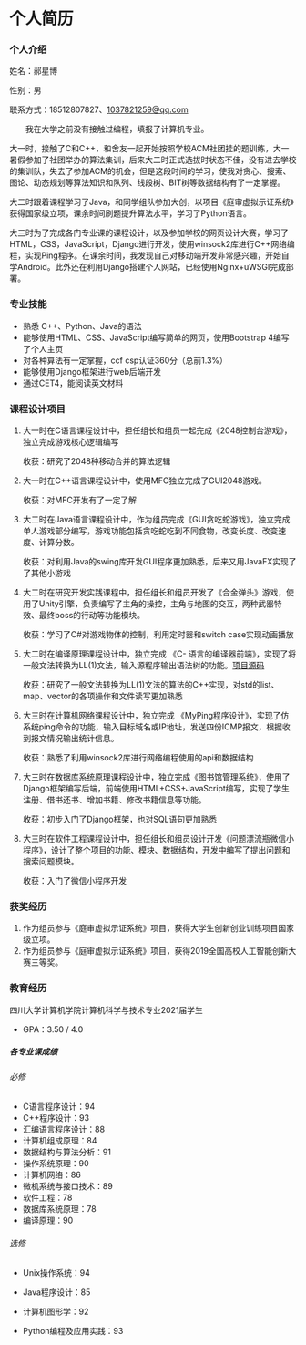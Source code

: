 # 									个人简历

### 个人介绍

姓名：郝星博

性别：男

联系方式：18512807827、1037821259@qq.com

&emsp;&emsp;我在大学之前没有接触过编程，填报了计算机专业。

​		大一时，接触了C和C++，和舍友一起开始按照学校ACM社团挂的题训练，大一暑假参加了社团举办的算法集训，后来大二时正式选拔时状态不佳，没有进去学校的集训队，失去了参加ACM的机会，但是这段时间的学习，使我对贪心、搜索、图论、动态规划等算法知识和队列、线段树、BIT树等数据结构有了一定掌握。

​		大二时跟着课程学习了Java，和同学组队参加大创，以项目《庭审虚拟示证系统》获得国家级立项，课余时间刷题提升算法水平，学习了Python语言。

​		大三时为了完成各门专业课的课程设计，以及参加学校的网页设计大赛，学习了HTML，CSS，JavaScript，Django进行开发，使用winsock2库进行C++网络编程，实现Ping程序。在课余时间，我发现自己对移动端开发非常感兴趣，开始自学Android。此外还在利用Django搭建个人网站，已经使用Nginx+uWSGI完成部署。

### 专业技能

- 熟悉 C++、Python、Java的语法
- 能够使用HTML、CSS、JavaScript编写简单的网页，使用Bootstrap 4编写了个人主页
- 对各种算法有一定掌握，ccf csp认证360分（总前1.3%）
- 能够使用Django框架进行web后端开发
- 通过CET4，能阅读英文材料

### 课程设计项目

1. 大一时在C语言课程设计中，担任组长和组员一起完成《2048控制台游戏》，独立完成游戏核心逻辑编写

   收获：研究了2048种移动合并的算法逻辑

2. 大一时在C++语言课程设计中，使用MFC独立完成了GUI2048游戏。

   收获：对MFC开发有了一定了解

3. 大二时在Java语言课程设计中，作为组员完成《GUI贪吃蛇游戏》，独立完成单人游戏部分编写，游戏功能包括贪吃蛇吃到不同食物，改变长度、改变速度、计算分数。

   收获：对利用Java的swing库开发GUI程序更加熟悉，后来又用JavaFX实现了了其他小游戏

1. 大二时在研究开发实践课程中，担任组长和组员开发了《合金弹头》游戏，使用了Unity引擎，负责编写了主角的操控，主角与地图的交互，两种武器特效、最终boss的行动等功能模块。

   收获：学习了C#对游戏物体的控制，利用定时器和switch case实现动画播放

2. 大二时在编译原理课程设计中，独立完成 《C- 语言的编译器前端》，实现了将一般文法转换为LL(1)文法，输入源程序输出语法树的功能。[项目源码](https://github.com/IuSpet/Cminus-compiler)

   收获：研究了一般文法转换为LL(1)文法的算法的C++实现，对std的list、map、vector的各项操作和文件读写更加熟悉

3. 大三时在计算机网络课程设计中，独立完成 《MyPing程序设计》，实现了仿系统ping命令的功能，输入目标域名或IP地址，发送四份ICMP报文，根据收到报文情况输出统计信息。

   收获：熟悉了利用winsock2库进行网络编程使用的api和数据结构

4. 大三时在数据库系统原理课程设计中，独立完成《图书馆管理系统》，使用了Django框架编写后端，前端使用HTML+CSS+JavaScript编写，实现了学生注册、借书还书、增加书籍、修改书籍信息等功能。

   收获：初步入门了Django框架，也对SQL语句更加熟悉

1. 大三时在软件工程课程设计中，担任组长和组员设计开发《问题漂流瓶微信小程序》，设计了整个项目的功能、模块、数据结构，开发中编写了提出问题和搜索问题模块。

   收获：入门了微信小程序开发

### 获奖经历

1. 作为组员参与《庭审虚拟示证系统》项目，获得大学生创新创业训练项目国家级立项。
2. 作为组员参与《庭审虚拟示证系统》项目，获得2019全国高校人工智能创新大赛三等奖。

### 教育经历

四川大学计算机学院计算机科学与技术专业2021届学生

- GPA：3.50 / 4.0

##### 各专业课成绩

###### 必修

- C语言程序设计：94
- C++程序设计：93
- 汇编语言程序设计：88
- 计算机组成原理：84
- 数据结构与算法分析：91
- 操作系统原理：90
- 计算机网络：86
- 微机系统与接口技术：89
- 软件工程：78
- 数据库系统原理：78
- 编译原理：90

###### 选修

- Unix操作系统：94

- Java程序设计：85
- 计算机图形学：92
- Python编程及应用实践：93
